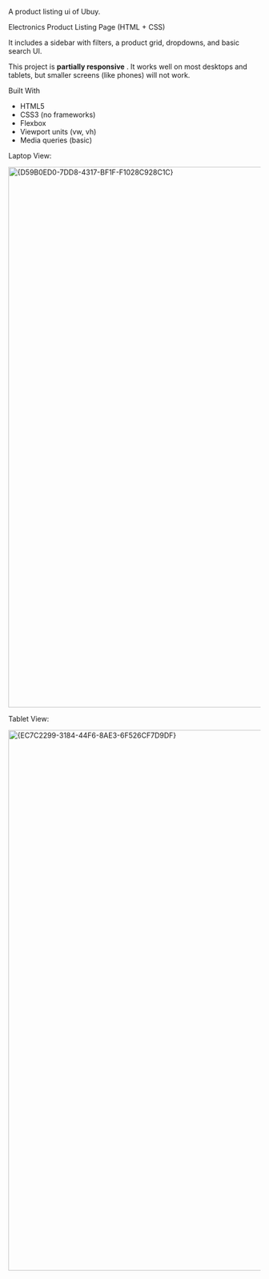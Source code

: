 A product listing ui of Ubuy.

Electronics Product Listing Page (HTML + CSS)

It includes a sidebar with filters, a product grid, dropdowns, and basic search UI.

This project is **partially responsive** . It works well on most desktops and tablets, but smaller screens (like phones) will not work.

Built With

- HTML5
- CSS3 (no frameworks)
- Flexbox
- Viewport units (vw, vh)
- Media queries (basic)

Laptop View: 

<img width="1920" height="1080" alt="{D59B0ED0-7DD8-4317-BF1F-F1028C928C1C}" src="https://github.com/user-attachments/assets/976fc437-79de-43d3-bceb-8e6db6541a91" />

Tablet View:

<img width="1920" height="1080" alt="{EC7C2299-3184-44F6-8AE3-6F526CF7D9DF}" src="https://github.com/user-attachments/assets/dbd5a3c8-4689-4e60-828c-d24d8114b209" />

